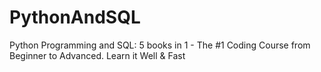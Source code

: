 # PythonAndSQL
Python Programming and SQL: 5 books in 1 - The #1 Coding Course from Beginner to Advanced. Learn it Well &amp; Fast

